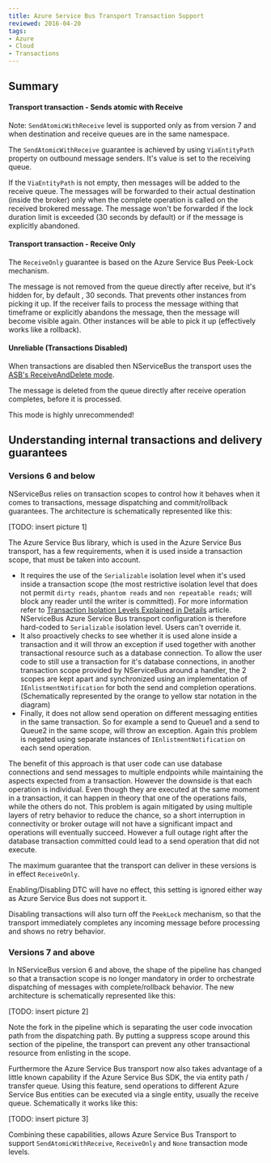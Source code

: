 ```yaml
---
title: Azure Service Bus Transport Transaction Support
reviewed: 2016-04-20
tags:
- Azure
- Cloud
- Transactions
---
```


## Summary

#### Transport transaction - Sends atomic with Receive

Note: `SendAtomicWithReceive` level is supported only as from version 7 and when destination and receive queues are in the same namespace.

The `SendAtomicWithReceive` guarantee is achieved by using `ViaEntityPath` property on outbound message senders. It's value is set to the receiving queue.

If the `ViaEntityPath` is not empty, then messages will be added to the receive queue. The messages will be forwarded to their actual destination (inside the broker) only when the complete operation is called on the received brokered message. The message won't be forwarded if the lock duration limit is exceeded (30 seconds by default) or if the message is explicitly abandoned.


#### Transport transaction - Receive Only

The `ReceiveOnly` guarantee is based on the Azure Service Bus Peek-Lock mechanism.

The message is not removed from the queue directly after receive, but it's hidden for, by default , 30 seconds. That prevents other instances from picking it up. If the receiver fails to process the message withing that timeframe or explicitly abandons the message, then the message will become visible again. Other instances will be able to pick it up (effectively works like a rollback).


#### Unreliable (Transactions Disabled)

When transactions are disabled then NServiceBus the transport uses the [ASB's ReceiveAndDelete mode](https://msdn.microsoft.com/en-us/library/microsoft.servicebus.messaging.receivemode.aspx).

The message is deleted from the queue directly after receive operation completes, before it is processed.

This mode is highly unrecommended!


## Understanding internal transactions and delivery guarantees

### Versions 6 and below

NServiceBus relies on transaction scopes to control how it behaves when it comes to transactions, message dispatching and commit/rollback guarantees. The architecture is schematically represented like this:

[TODO: insert picture 1]

The Azure Service Bus library, which is used in the Azure Service Bus transport, has a few requirements, when it is used inside a transaction scope, that must be taken into account.
* It requires the use of the `Serializable` isolation level when it's used inside a transaction scope (the most restrictive isolation level that does not permit `dirty reads`, `phantom reads` and `non repeatable reads`; will block any reader until the writer is committed). For more information refer to [Transaction Isolation Levels Explained in Details](http://dotnetspeak.com/2013/04/transaction-isolation-levels-explained-in-details) article. NServiceBus Azure Service Bus transport configuration is therefore hard-coded to `Serializable` isolation level. Users can't override it.
* It also proactively checks to see whether it is used alone inside a transaction and it will throw an exception if used together with another transactional resource such as a database connection. To allow the user code to still use a transaction for it's database connections, in another transaction scope provided by NServiceBus around a handler, the 2 scopes are kept apart and synchronized using an implementation of `IEnlistmentNotification` for both the send and completion operations. (Schematically represented by the orange to yellow star notation in the diagram)
* Finally, it does not allow send operation on different messaging entities in the same transaction. So for example a send to Queue1 and a send to Queue2 in the same scope, will throw an exception. Again this problem is negated using separate instances of `IEnlistmentNotification` on each send operation. 

The benefit of this approach is that user code can use database connections and send messages to multiple endpoints while maintaining the aspects expected from a transaction. However the downside is that each operation is individual. Even though they are executed at the same moment in a transaction, it can happen in theory that one of the operations fails, while the others do not. This problem is again mitigated by using multiple layers of retry behavior to reduce the chance, so a short interruption in connectivity or broker outage will not have a significant impact and operations will eventually succeed. However a full outage right after the database transaction committed could lead to a send operation that did not execute. 

The maximum guarantee that the transport can deliver in these versions is in effect `ReceiveOnly`. 

Enabling/Disabling DTC will have no effect, this setting is ignored either way as Azure Service Bus does not support it.

Disabling transactions will also turn off the `PeekLock` mechanism, so that the transport immediately completes any incoming message before processing and shows no retry behavior. 
  

### Versions 7 and above

In NServiceBus version 6 and above, the shape of the pipeline has changed so that a transaction scope is no longer mandatory in order to orchestrate dispatching of messages with complete/rollback behavior. The new architecture is schematically represented like this:

[TODO: insert picture 2]

Note the fork in the pipeline which is separating the user code invocation path from the dispatching path. By putting a suppress scope around this section of the pipeline, the transport can prevent any other transactional resource from enlisting in the scope.

Furthermore the Azure Service Bus transport now also takes advantage of a little known capability if the Azure Service Bus SDK, the via entity path / transfer queue. Using this feature, send operations to different Azure Service Bus entities can be executed via a single entity, usually the receive queue. Schematically it works like this:

[TODO: insert picture 3]

Combining these capabilities, allows Azure Service Bus Transport to support `SendAtomicWithReceive`, `ReceiveOnly` and `None` transaction mode levels.

